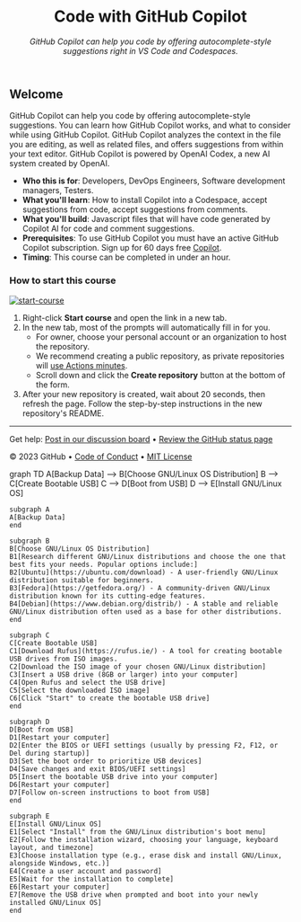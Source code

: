 <header>

<!--
  <<< Author notes: Course header >>>
  Read <https://skills.github.com/quickstart> for more information about how to build courses using this template.
  Include a 1280×640 image, course name in sentence case, and a concise description in emphasis.
  In your repository settings: enable template repository, add your 1280×640 social image, auto delete head branches.
  Next to "About", add description & tags; disable releases, packages, & environments.
  Add your open source license, GitHub uses the MIT license.
-->

# Code with GitHub Copilot

_GitHub Copilot can help you code by offering autocomplete-style suggestions right in VS Code and Codespaces._

</header>

<!--
  <<< Author notes: Course start >>>
  Include start button, a note about Actions minutes,
  and tell the learner why they should take the course.
-->

## Welcome

GitHub Copilot can help you code by offering autocomplete-style suggestions. You can learn how GitHub Copilot works, and what to consider while using GitHub Copilot. GitHub Copilot analyzes the context in the file you are editing, as well as related files, and offers suggestions from within your text editor. GitHub Copilot is powered by OpenAI Codex, a new AI system created by OpenAI.

- **Who this is for**: Developers, DevOps Engineers, Software development managers, Testers.
- **What you'll learn**: How to install Copilot into a Codespace, accept suggestions from code, accept suggestions from comments.
- **What you'll build**: Javascript files that will have code generated by Copilot AI for code and comment suggestions.
- **Prerequisites**: To use GitHub Copilot you must have an active GitHub Copilot subscription. Sign up for 60 days free [Copilot](https://github.com/settings/copilot).
- **Timing**: This course can be completed in under an hour.

### How to start this course

<!-- For start course, run in JavaScript:
'https://github.com/new?' + new URLSearchParams({
  template_owner: 'skills',
  template_name: 'copilot-codespaces-vscode',
  owner: '@me',
  name: 'skills-copilot-codespaces-vscode',
  description: 'My clone repository',
  visibility: 'public',
}).toString()
-->

[![start-course](https://user-images.githubusercontent.com/1221423/235727646-4a590299-ffe5-480d-8cd5-8194ea184546.svg)](https://github.com/new?template_owner=skills&template_name=copilot-codespaces-vscode&owner=%40me&name=skills-copilot-codespaces-vscode&description=My+clone+repository&visibility=public)

1. Right-click **Start course** and open the link in a new tab.
2. In the new tab, most of the prompts will automatically fill in for you.
   - For owner, choose your personal account or an organization to host the repository.
   - We recommend creating a public repository, as private repositories will [use Actions minutes](https://docs.github.com/en/billing/managing-billing-for-github-actions/about-billing-for-github-actions).
   - Scroll down and click the **Create repository** button at the bottom of the form.
3. After your new repository is created, wait about 20 seconds, then refresh the page. Follow the step-by-step instructions in the new repository's README.

<footer>

<!--
  <<< Author notes: Footer >>>
  Add a link to get support, GitHub status page, code of conduct, license link.
-->

---

Get help: [Post in our discussion board](https://github.com/skills/.github/discussions) &bull; [Review the GitHub status page](https://www.githubstatus.com/)

&copy; 2023 GitHub &bull; [Code of Conduct](https://www.contributor-covenant.org/version/2/1/code_of_conduct/code_of_conduct.md) &bull; [MIT License](https://gh.io/mit)

</footer>


graph TD
    A[Backup Data] --> B[Choose GNU/Linux OS Distribution]
    B --> C[Create Bootable USB]
    C --> D[Boot from USB]
    D --> E[Install GNU/Linux OS]

    subgraph A
    A[Backup Data]
    end

    subgraph B
    B[Choose GNU/Linux OS Distribution]
    B1[Research different GNU/Linux distributions and choose the one that best fits your needs. Popular options include:]
    B2[Ubuntu](https://ubuntu.com/download) - A user-friendly GNU/Linux distribution suitable for beginners.
    B3[Fedora](https://getfedora.org/) - A community-driven GNU/Linux distribution known for its cutting-edge features.
    B4[Debian](https://www.debian.org/distrib/) - A stable and reliable GNU/Linux distribution often used as a base for other distributions.
    end

    subgraph C
    C[Create Bootable USB]
    C1[Download Rufus](https://rufus.ie/) - A tool for creating bootable USB drives from ISO images.
    C2[Download the ISO image of your chosen GNU/Linux distribution]
    C3[Insert a USB drive (8GB or larger) into your computer]
    C4[Open Rufus and select the USB drive]
    C5[Select the downloaded ISO image]
    C6[Click "Start" to create the bootable USB drive]
    end

    subgraph D
    D[Boot from USB]
    D1[Restart your computer]
    D2[Enter the BIOS or UEFI settings (usually by pressing F2, F12, or Del during startup)]
    D3[Set the boot order to prioritize USB devices]
    D4[Save changes and exit BIOS/UEFI settings]
    D5[Insert the bootable USB drive into your computer]
    D6[Restart your computer]
    D7[Follow on-screen instructions to boot from USB]
    end

    subgraph E
    E[Install GNU/Linux OS]
    E1[Select "Install" from the GNU/Linux distribution's boot menu]
    E2[Follow the installation wizard, choosing your language, keyboard layout, and timezone]
    E3[Choose installation type (e.g., erase disk and install GNU/Linux, alongside Windows, etc.)]
    E4[Create a user account and password]
    E5[Wait for the installation to complete]
    E6[Restart your computer]
    E7[Remove the USB drive when prompted and boot into your newly installed GNU/Linux OS]
    end

